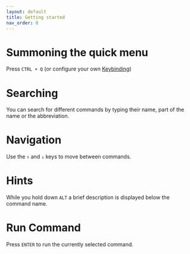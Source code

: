 ```yaml
---
layout: default
title: Getting started
nav_order: 0
---
```


# Summoning the quick menu

Press `CTRL + Q` (or configure your own [Keybinding](/settings#change-keybinding))

# Searching

You can search for different commands by typing their name, part of the name or the abbreviation.

# Navigation

Use the `↑` and `↓` keys to move between commands.

# Hints

While you hold down `ALT` a brief description is displayed below the command name.

# Run Command

Press `ENTER` to run the currently selected command.
